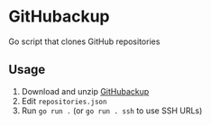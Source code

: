# GitHubackup

Go script that clones GitHub repositories

## Usage

1. Download and unzip [GitHubackup](https://github.com/yehwankim23/githubackup/archive/refs/heads/main.zip)
2. Edit `repositories.json`
3. Run `go run .` (or `go run . ssh` to use SSH URLs)
